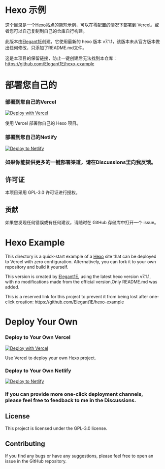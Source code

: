 # Hexo 示例

这个目录是一个[Hexo](https://hexo.io/)站点的简短示例，可以在零配置的情况下部署到 Vercel。或者您可以自己复制到自己的仓库自行构建。

此版本由[Elegant1E](https://github.com/Elegant1E)创建，它使用最新的 hexo 版本 v7.1.1，该版本未从官方版本做出任何修改，只添加了README.md文件。

这是本项目的保留链接，防止一键创建后无法找到本仓库：https://github.com/Elegant1E/hexo-example

# 部署您自己的

### 部署到您自己的Vercel

[![Deploy with Vercel](https://vercel.com/button)](https://vercel.com/import/project?template=https://github.com/Elegant1E/hexo-example)

使用 Vercel 部署你自己的 Hexo 项目。

### 部署到您自己的Netlify

[![Deploy to Netlify](https://www.netlify.com/img/deploy/button.svg)](https://app.netlify.com/start/deploy?repository=https://github.com/Elegant1E/hexo-example)

### 如果你能提供更多的一键部署渠道，请在Discussions里向我反馈。

## 许可证

本项目采用 GPL-3.0 许可证进行授权。

## 贡献

如果您发现任何错误或有任何建议，请随时在 GitHub 存储库中打开一个 issue。

# Hexo Example

This directory is a quick-start example of a [Hexo](https://hexo.io/) site that can be deployed to Vercel with zero configuration. Alternatively, you can fork it to your own repository and build it yourself.

This version is created by [Elegant1E](https://github.com/Elegant1E), using the latest hexo version v7.1.1, with no modifications made from the official version,Only README.md was added.

This is a reserved link for this project to prevent it from being lost after one-click creation: https://github.com/Elegant1E/hexo-example

# Deploy Your Own

### Deploy to Your Own Vercel

[![Deploy with Vercel](https://vercel.com/button)](https://vercel.com/import/project?template=https://github.com/Elegant1E/hexo-example)


Use Vercel to deploy your own Hexo project.

### Deploy to Your Own Netlify

[![Deploy to Netlify](https://www.netlify.com/img/deploy/button.svg)](https://app.netlify.com/start/deploy?repository=https://github.com/Elegant1E/hexo-example)

### If you can provide more one-click deployment channels, please feel free to feedback to me in the Discussions.

## License
This project is licensed under the GPL-3.0 license.

## Contributing
If you find any bugs or have any suggestions, please feel free to open an issue in the GitHub repository.
